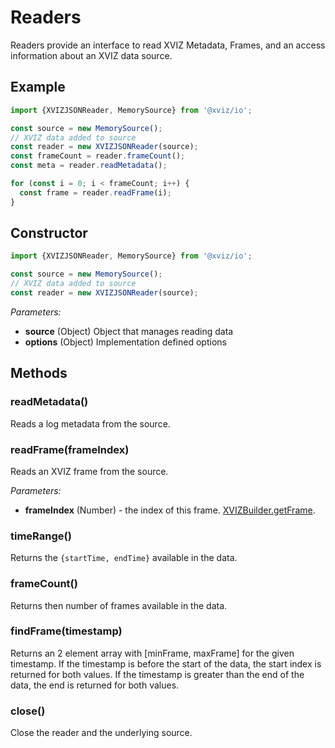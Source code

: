 # Readers

Readers provide an interface to read XVIZ Metadata, Frames, and an access information about an XVIZ
data source.

## Example

```js
import {XVIZJSONReader, MemorySource} from '@xviz/io';

const source = new MemorySource();
// XVIZ data added to source
const reader = new XVIZJSONReader(source);
const frameCount = reader.frameCount();
const meta = reader.readMetadata();

for (const i = 0; i < frameCount; i++) {
  const frame = reader.readFrame(i);
}
```

## Constructor

```js
import {XVIZJSONReader, MemorySource} from '@xviz/io';

const source = new MemorySource();
// XVIZ data added to source
const reader = new XVIZJSONReader(source);
```

_Parameters:_

- **source** (Object) Object that manages reading data
- **options** (Object) Implementation defined options

## Methods

### readMetadata()

Reads a log metadata from the source.

### readFrame(frameIndex)

Reads an XVIZ frame from the source.

_Parameters:_

- **frameIndex** (Number) - the index of this frame.
  [XVIZBuilder.getFrame](/docs/api-reference/xviz-builder.md).

### timeRange()

Returns the `{startTime, endTime}` available in the data.

### frameCount()

Returns then number of frames available in the data.

### findFrame(timestamp)

Returns an 2 element array with [minFrame, maxFrame] for the given timestamp. If the timestamp is
before the start of the data, the start index is returned for both values. If the timestamp is
greater than the end of the data, the end is returned for both values.

### close()

Close the reader and the underlying source.
